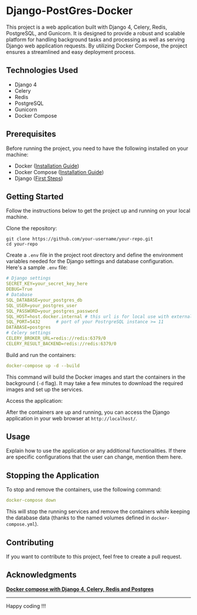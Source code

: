 # Django-PostGres-Docker

This project is a web application built with Django 4, Celery, Redis, PostgreSQL, and Gunicorn. It is designed to provide a robust and scalable platform for handling background tasks and processing as well as serving Django web application requests. By utilizing Docker Compose, the project ensures a streamlined and easy deployment process.

## Technologies Used

- Django 4
- Celery
- Redis
- PostgreSQL
- Gunicorn
- Docker Compose

## Prerequisites

Before running the project, you need to have the following installed on your machine:

- Docker ([Installation Guide](https://docs.docker.com/get-docker/))
- Docker Compose ([Installation Guide](https://docs.docker.com/compose/install/))
- Django ([First Steps](https://www.google.com/url?sa=t&rct=j&q=&esrc=s&source=web&cd=&cad=rja&uact=8&ved=2ahUKEwie3cypq6qAAxWm0QIHHda1BUYQjBB6BAgiEAE&url=https%3A%2F%2Fdocs.djangoproject.com%2F&usg=AOvVaw2hahrprdfnBm4XSyAwII_q&opi=89978449))

## Getting Started

Follow the instructions below to get the project up and running on your local machine.

Clone the repository:

```
git clone https://github.com/your-username/your-repo.git
cd your-repo
```

Create a `.env` file in the project root directory and define the environment variables needed for the Django settings and database configuration. Here's a sample `.env` file:

```yaml
# Django settings
SECRET_KEY=your_secret_key_here
DEBUG=True
# Database
SQL_DATABASE=your_postgres_db
SQL_USER=your_postgres_user
SQL_PASSWORD=your_postgres_password
SQL_HOST=host.docker.internal # this url is for local use with external postgres intance
SQL_PORT=5432      # port of your PostrgreSQL instance >= 11
DATABASE=postgres
# Celery settings
CELERY_BROKER_URL=redis://redis:6379/0
CELERY_RESULT_BACKEND=redis://redis:6379/0
```

Build and run the containers:

```yaml
docker-compose up -d --build
```

This command will build the Docker images and start the containers in the background (`-d` flag). It may take a few minutes to download the required images and set up the services.

Access the application:

After the containers are up and running, you can access the Django application in your web browser at `http://localhost/`.

## Usage

Explain how to use the application or any additional functionalities. If there are specific configurations that the user can change, mention them here.

## Stopping the Application

To stop and remove the containers, use the following command:

```yaml
docker-compose down
```

This will stop the running services and remove the containers while keeping the database data (thanks to the named volumes defined in `docker-compose.yml`).

## Contributing

If you want to contribute to this project, feel free to create a pull request.

## Acknowledgments

**[Docker compose with Django 4, Celery, Redis and Postgres](https://saasitive.com/tutorial/django-celery-redis-postgres-docker-compose/)**

---

Happy coding !!!
